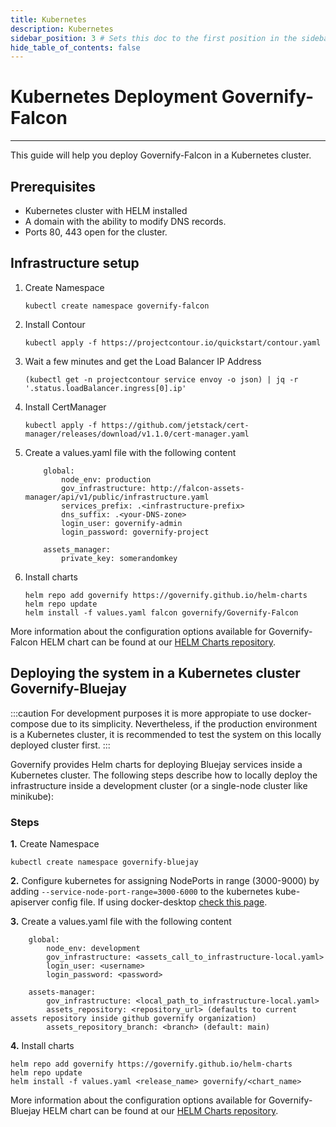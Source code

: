 ```yaml
---
title: Kubernetes
description: Kubernetes
sidebar_position: 3 # Sets this doc to the first position in the sidebar
hide_table_of_contents: false
---
```


# Kubernetes Deployment Governify-Falcon

---

This guide will help you deploy Governify-Falcon in a Kubernetes cluster.

## Prerequisites

- Kubernetes cluster with HELM installed
- A domain with the ability to modify DNS records.
- Ports 80, 443 open for the cluster.

## Infrastructure setup

1. Create Namespace

    ```bin/bash
    kubectl create namespace governify-falcon
    ```

2. Install Contour

    ```bin/bash
    kubectl apply -f https://projectcontour.io/quickstart/contour.yaml
    ```

3. Wait a few minutes and get the Load Balancer IP Address

    ```bin/bash
    (kubectl get -n projectcontour service envoy -o json) | jq -r '.status.loadBalancer.ingress[0].ip'
    ```

4. Install CertManager

    ```bin/bash
    kubectl apply -f https://github.com/jetstack/cert-manager/releases/download/v1.1.0/cert-manager.yaml
    ```

5. Create a values.yaml file with the following content

    ```bin/bash
        global:
            node_env: production
            gov_infrastructure: http://falcon-assets-manager/api/v1/public/infrastructure.yaml
            services_prefix: .<infrastructure-prefix>
            dns_suffix: .<your-DNS-zone>
            login_user: governify-admin
            login_password: governify-project
        
        assets_manager:
            private_key: somerandomkey
    ```

6. Install charts

    ```bin/bash
    helm repo add governify https://governify.github.io/helm-charts
    helm repo update
    helm install -f values.yaml falcon governify/Governify-Falcon
    ```

More information about the configuration options available for Governify-Falcon HELM chart can be found at our [HELM Charts repository](https://github.com/governify/helm-charts/tree/main/infrastructure/Governify-Falcon).

## Deploying the system in a Kubernetes cluster Governify-Bluejay

:::caution
For development purposes it is more appropiate to use docker-compose due to its simplicity. Nevertheless, if the production environment is a Kubernetes cluster, it is recommended to test the system on this locally deployed cluster first.
:::

Governify provides Helm charts for deploying Bluejay services inside a Kubernetes cluster. The following steps describe how to locally deploy the infrastructure inside a development cluster (or a single-node cluster like minikube):

### Steps

**1.** Create Namespace

```bin/bash
kubectl create namespace governify-bluejay
```

**2.** Configure kubernetes for assigning NodePorts in range (3000-9000) by adding `--service-node-port-range=3000-6000` to the kubernetes kube-apiserver config file. If using docker-desktop [check this page](https://stackoverflow.com/questions/64758012/location-of-kubernetes-config-directory-with-docker-desktop-on-windows).

**3.** Create a values.yaml file with the following content

```bin/bash
    global:
        node_env: development
        gov_infrastructure: <assets_call_to_infrastructure-local.yaml>
        login_user: <username>
        login_password: <password>

    assets-manager:
        gov_infrastructure: <local_path_to_infrastructure-local.yaml>
        assets_repository: <repository_url> (defaults to current assets repository inside github governify organization)
        assets_repository_branch: <branch> (default: main)
```

**4.** Install charts

```bin/bash
helm repo add governify https://governify.github.io/helm-charts
helm repo update
helm install -f values.yaml <release_name> governify/<chart_name>
```

More information about the configuration options available for Governify-Bluejay HELM chart can be found at our [HELM Charts repository](https://github.com/governify/helm-charts/tree/main/infrastructure/Governify-Bluejay).
